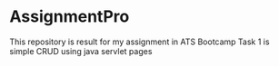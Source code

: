# AssignmentPro
This repository is result for my assignment in ATS Bootcamp
Task 1 is simple CRUD using java servlet pages
